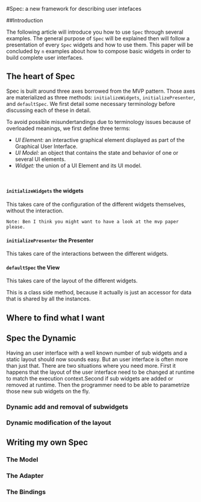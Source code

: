 

#Spec: a new framework for describing user intefaces 


##Introduction 



The following article will introduce you how to use  `Spec` through several examples\.  The general purpose of  `Spec` will be explained then will follow a presentation of every  `Spec` widgets and how to use them\. This paper will be concluded by  `n` examples about how to compose basic widgets in order to build complete user interfaces\. 

## The heart of Spec 


Spec is built around three axes borrowed from the MVP pattern\. Those axes are materialized as three methods:  `initializeWidgets`,  `initializePresenter`, and  `defaultSpec`\. We first detail some necessary terminology before discussing each of these in detail\. 


To avoid possible misundertandings due to terminology issues because of overloaded meanings, we first define three terms: 


-   *UI Element:* an interactive graphical element displayed as part of the Graphical User Interface\. 
-   *UI Model:* an object that contains the state and behavior of one or several UI elements\. 
-   *Widget:* the union of a UI Element and its UI model\. 

&nbsp;


####  `initializeWidgets` the widgets 


This takes care of the configuration of the different widgets themselves, without the interaction\. 



    Note: Ben I think you might want to have a look at the mvp paper please.




####  `initializePresenter` the Presenter 


This takes care of the interactions between the different widgets\. 


####  `defaultSpec` the View 


This takes care of the layout of the different widgets\. 

This is a class side method, because it actually is just an accessor for data that is shared by all the instances\. 

## Where to find what I want 


## Spec the Dynamic 


Having an user interface with a well known number of sub widgets and a static layout should now sounds easy\. But an user interface is often more than just that\. There are two situations where you need more\. First it happens that the layout of the user interface need to be changed at runtime to match the execution context\.Second if sub widgets are added or removed at runtime\. Then the programmer need to be able to parametrize those new sub widgets on the fly\.

### Dynamic add and removal of subwidgets 



### Dynamic modification of the layout 


## Writing my own Spec 



### The Model 



### The Adapter 



### The Bindings 
